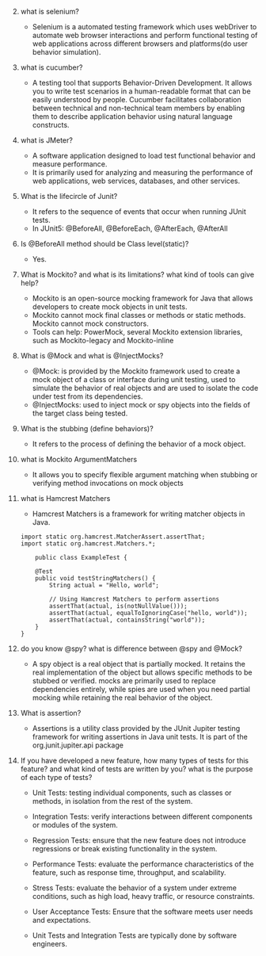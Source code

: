 2. what is selenium?

    - Selenium is a automated testing framework which uses webDriver to automate web browser interactions and perform functional testing of web applications across different browsers and platforms(do user behavior simulation).


3. what is cucumber?

    - A testing tool that supports Behavior-Driven Development. It allows you to write test scenarios in a human-readable format that can be easily understood by people.
      Cucumber facilitates collaboration between technical and non-technical team members by enabling them to describe application behavior using natural language constructs.


4. what is JMeter?

    - A software application designed to load test functional behavior and measure performance.
    - It is primarily used for analyzing and measuring the performance of web applications, web services, databases, and other services.


5. What is the lifecircle of Junit?

    - It refers to the sequence of events that occur when running JUnit tests.
    - In JUnit5: @BeforeAll, @BeforeEach, @AfterEach, @AfterAll


6. Is @BeforeAll method should be Class level(static)?

    - Yes.


7. What is Mockito? and what is its limitations? what kind of tools can give help?

    - Mockito is an open-source mocking framework for Java that allows developers to create mock objects in unit tests.
    - Mockito cannot mock final classes or methods or static methods. Mockito cannot mock constructors.
    - Tools can help: PowerMock, several Mockito extension libraries, such as Mockito-legacy and Mockito-inline


8. What is @Mock and what is @InjectMocks?

    - @Mock: is provided by the Mockito framework used to create a mock object of a class or interface during unit testing, used to simulate the behavior of real objects and are used to isolate the code under test from its dependencies.
    - @InjectMocks: used to inject mock or spy objects into the fields of the target class being tested.


9. What is the stubbing (define behaviors)?

    - It refers to the process of defining the behavior of a mock object.


10. what is Mockito ArgumentMatchers

    - It allows you to specify flexible argument matching when stubbing or verifying method invocations on mock objects


11. what is Hamcrest Matchers

    - Hamcrest Matchers is a framework for writing matcher objects in Java.
    ```
    import static org.hamcrest.MatcherAssert.assertThat;
    import static org.hamcrest.Matchers.*;

        public class ExampleTest {
    
        @Test
        public void testStringMatchers() {
            String actual = "Hello, world";
    
            // Using Hamcrest Matchers to perform assertions
            assertThat(actual, is(notNullValue()));
            assertThat(actual, equalToIgnoringCase("hello, world"));
            assertThat(actual, containsString("world"));
        }
    }

    ```


12. do you know @spy? what is difference between @spy and @Mock?

    - A spy object is a real object that is partially mocked. It retains the real implementation of the object but allows specific methods to be stubbed or verified.
      mocks are primarily used to replace dependencies entirely, while spies are used when you need partial mocking while retaining the real behavior of the object.

13. What is assertion?

    - Assertions is a utility class provided by the JUnit Jupiter testing framework for writing assertions in Java unit tests. It is part of the org.junit.jupiter.api package


14. If you have developed a new feature, how many types of tests for this feature?
    and what kind of tests are written by you? what is the purpose of each type of
    tests?

    - Unit Tests: testing individual components, such as classes or methods, in isolation from the rest of the system.
    - Integration Tests: verify interactions between different components or modules of the system.
    - Regression Tests: ensure that the new feature does not introduce regressions or break existing functionality in the system.
    - Performance Tests: evaluate the performance characteristics of the feature, such as response time, throughput, and scalability.
    - Stress Tests: evaluate the behavior of a system under extreme conditions, such as high load, heavy traffic, or resource constraints.
    - User Acceptance Tests: Ensure that the software meets user needs and expectations.

    - Unit Tests and Integration Tests are typically done by software engineers.


